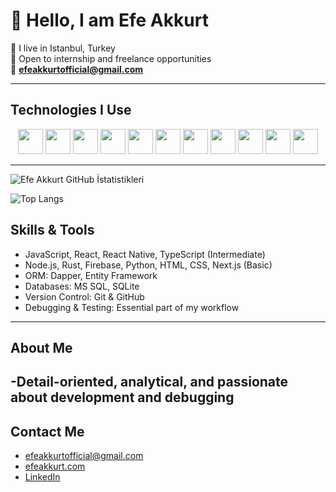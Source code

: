 # 👋 Hello, I am Efe Akkurt

🔹 I live in Istanbul, Turkey  
🔹 Open to internship and freelance opportunities  
🔹 **[efeakkurtofficial@gmail.com](mailto:efeakkurtofficial@gmail.com)**

---

## Technologies I Use

<div align="center">
  <img src="https://cdn.jsdelivr.net/gh/devicons/devicon/icons/javascript/javascript-original.svg" width="40" height="40" />
  <img src="https://cdn.jsdelivr.net/gh/devicons/devicon/icons/typescript/typescript-original.svg" width="40" height="40" />
  <img src="https://cdn.jsdelivr.net/gh/devicons/devicon/icons/react/react-original.svg" width="40" height="40" />
  <img src="https://cdn.jsdelivr.net/gh/devicons/devicon/icons/nextjs/nextjs-original.svg" width="40" height="40" />
  <img src="https://cdn.jsdelivr.net/gh/devicons/devicon/icons/html5/html5-original.svg" width="40" height="40" />
  <img src="https://cdn.jsdelivr.net/gh/devicons/devicon/icons/css3/css3-original.svg" width="40" height="40" />
  <img src="https://cdn.jsdelivr.net/gh/devicons/devicon/icons/sqlite/sqlite-original.svg" width="40" height="40" />
  <img src="https://cdn.jsdelivr.net/gh/devicons/devicon/icons/firebase/firebase-plain.svg" width="40" height="40" />
  <img src="https://cdn.jsdelivr.net/gh/devicons/devicon/icons/nodejs/nodejs-original.svg" width="40" height="40" />
  <img src="https://cdn.jsdelivr.net/gh/devicons/devicon/icons/dotnetcore/dotnetcore-original.svg" width="40" height="40" />
  <img src="https://cdn.jsdelivr.net/gh/devicons/devicon/icons/microsoftsqlserver/microsoftsqlserver-plain.svg" width="40" height="40" />
</div>

-----

![Efe Akkurt GitHub İstatistikleri](https://github-readme-stats.vercel.app/api?username=EfeAkkurt&show_icons=true&theme=dark&count_private=true)  

![Top Langs](https://github-readme-stats.vercel.app/api/top-langs/?username=EfeAkkurt&theme=dark&layout=compact) 

## Skills & Tools

- JavaScript, React, React Native, TypeScript (Intermediate)
- Node.js, Rust, Firebase, Python, HTML, CSS, Next.js (Basic)
- ORM: Dapper, Entity Framework
- Databases: MS SQL, SQLite
- Version Control: Git & GitHub
- Debugging & Testing: Essential part of my workflow

-----

## About Me

-Detail-oriented, analytical, and passionate about development and debugging  
-----

## Contact Me

-  efeakkurtofficial@gmail.com
-  [efeakkurt.com](https://efeakkurt.com)
-  [LinkedIn](https://www.linkedin.com/in/efe-akkurt-44a08928a/)

